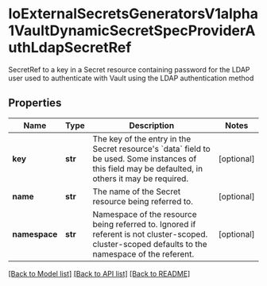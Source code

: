 # IoExternalSecretsGeneratorsV1alpha1VaultDynamicSecretSpecProviderAuthLdapSecretRef

SecretRef to a key in a Secret resource containing password for the LDAP user used to authenticate with Vault using the LDAP authentication method
## Properties
Name | Type | Description | Notes
------------ | ------------- | ------------- | -------------
**key** | **str** | The key of the entry in the Secret resource&#39;s &#x60;data&#x60; field to be used. Some instances of this field may be defaulted, in others it may be required. | [optional] 
**name** | **str** | The name of the Secret resource being referred to. | [optional] 
**namespace** | **str** | Namespace of the resource being referred to. Ignored if referent is not cluster-scoped. cluster-scoped defaults to the namespace of the referent. | [optional] 

[[Back to Model list]](../README.md#documentation-for-models) [[Back to API list]](../README.md#documentation-for-api-endpoints) [[Back to README]](../README.md)


